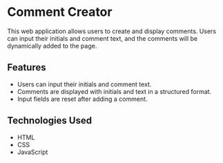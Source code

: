 # Comment Creator

This web application allows users to create and display comments. Users can input their initials and comment text, and the comments will be dynamically added to the page.

## Features

- Users can input their initials and comment text.
- Comments are displayed with initials and text in a structured format.
- Input fields are reset after adding a comment.

## Technologies Used

- HTML
- CSS
- JavaScript

